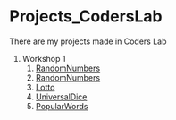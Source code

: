 # Projects_CodersLab
There are my projects made in Coders Lab


<ol>
  <li>Workshop 1
    <ol>
      <li><a href="https://github.com/AdrianGalus/Projects_CodersLab/blob/master/src/pl/adriangalus/projectscoderslab/workshop1/randomnumbers/RandomNumbers.java">RandomNumbers</a></li>
      <li><a href="https://github.com/AdrianGalus/Projects_CodersLab/blob/master/src/pl/adriangalus/projectscoderslab/workshop1/randomnumbers/RandomNumbers2.java">RandomNumbers</a></li>
      <li><a href="https://github.com/AdrianGalus/Projects_CodersLab/blob/master/src/pl/adriangalus/projectscoderslab/workshop1/lottogame/Lotto.java">Lotto</a></li>
      <li><a href="https://github.com/AdrianGalus/Projects_CodersLab/blob/master/src/pl/adriangalus/projectscoderslab/workshop1/dice/UniversalDice.java">UniversalDice</a></li>
      <li><a href="https://github.com/AdrianGalus/Projects_CodersLab/blob/master/src/pl/adriangalus/projectscoderslab/workshop1/words/PopularWords.java">PopularWords</a></li>
    </ol>
 </li>
</ol>